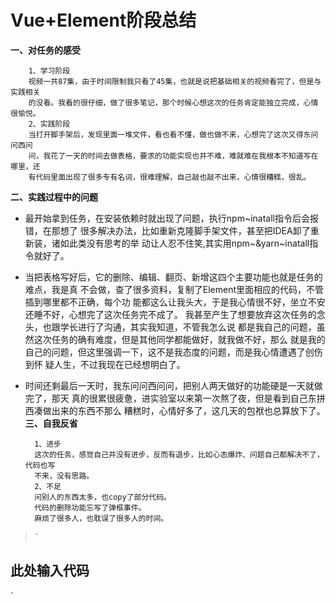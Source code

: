 ﻿# Vue+Element阶段总结

**一、对任务的感受**

        1、学习阶段
        视频一共87集，由于时间限制我只看了45集，也就是说把基础相关的视频看完了，但是与实践相关
        的没看。我看的很仔细，做了很多笔记，那个时候心想这次的任务肯定能独立完成，心情很愉悦。
        2、实践阶段
        当打开脚手架后，发现里面一堆文件，看也看不懂，做也做不来，心想完了这次又得东问问西问
        问，我花了一天的时间去做表格，要求的功能实现也并不难，难就难在我根本不知道写在哪里，还
        有代码里面出现了很多专有名词，很难理解，自己敲也敲不出来，心情很糟糕，很乱。
        
**二、实践过程中的问题**

- 最开始拿到任务，在安装依赖时就出现了问题，执行npm~inatall指令后会报错，在那想了
很多解决办法，比如重新克隆脚手架文件，甚至把IDEA卸了重新装，诸如此类没有思考的举
动让人忍不住笑,其实用npm~&yarn~inatall指令就好了。
- 当把表格写好后，它的删除、编辑、翻页、新增这四个主要功能也就是任务的难点，我是真
不会做，查了很多资料，复制了Element里面相应的代码，不管插到哪里都不正确，每个功
能都这么让我头大，于是我心情很不好，坐立不安还睡不好，心想完了这次任务完不成了。
我甚至产生了想要放弃这次任务的念头，也跟学长进行了沟通，其实我知道，不管我怎么说
都是我自己的问题，虽然这次任务的确有难度，但是其他同学都能做好，就我做不好，那么
就是我的自己的问题，但这里强调一下，这不是我态度的问题，而是我心情遭遇了创伤到怀
疑人生，不过我现在已经想明白了。
- 时间还剩最后一天时，我东问问西问问，把别人两天做好的功能硬是一天就做完了，那天
真的很累很疲惫，进实验室以来第一次熬了夜，但是看到自己东拼西凑做出来的东西不那么
糟糕时，心情好多了，这几天的包袱也总算放下了。
**三、自我反省**

        1、进步
        这次的任务，感觉自己并没有进步，反而有退步，比如心态爆炸、问题自己都解决不了，代码也写
        不来，没有思路。
        2、不足
        问别人的东西太多，也copy了部分代码。
        代码的删除功能忘写了弹框事件。
        麻烦了很多人，也耽误了很多人的时间。

    

> `

此处输入代码
------

`

